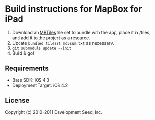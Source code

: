 # Build instructions for MapBox for iPad

 1. Download an [MBTiles](http://mbtiles.org/) tile set to bundle with the app, place it in <project>/tiles, and add it to the project as a resource.
 2. Update `bundled_tileset_md5sum.txt` as necessary.
 3. `git submodule update --init`
 4. Build & go!

## Requirements

 * Base SDK: iOS 4.3
 * Deployment Target: iOS 4.2

## License

Copyright (c) 2010-2011 Development Seed, Inc.

